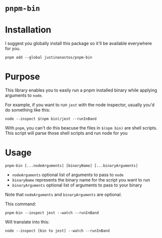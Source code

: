 # `pnpm-bin`

# Installation

I suggest you globally install this package so it'll be available everywhere for you.

```shell
pnpm add --global justinanastos/pnpm-bin
```

# Purpose

This library enables you to easily run a pnpm installed binary while applying arguments to `node`.

For example, if you want to run `jest` with the node inspector, usually you'd do something like this:

```shell
node --inspect $(npm bin)/jest --runInBand
```

With `pnpm`, you can't do this beacuse the files in `$(npm bin)` are shell scripts. This script will parse those shell scripts and run node for you

# Usage

```shell
pnpm-bin [...nodeArguments] [binaryName] [...binaryArguments]
```

* `nodeArguments` optional list of arguments to pass to `node`
* `binaryName` represents the binary name for the script you want to run
* `binaryArguments` optional list of arguments to pass to your binary

Note that `nodeArguments` and `binaryArguments` are optional.

This command:

```shell
pnpm-bin --inspect jest --watch --runInBand
```

Will translate into this:

```shell
node --inspect [bin to jest] --watch --runInBand
```
